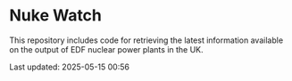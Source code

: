 # Nuke Watch

This repository includes code for retrieving the latest information available on the output of EDF nuclear power plants in the UK.

Last updated: 2025-05-15 00:56